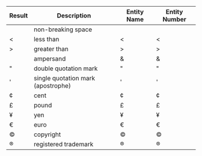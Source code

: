 | Result   | Description	                     | Entity Name	| Entity Number	 | 
| -------- | ----------------------------------- | ------------ | -------------- |
|          | non-breaking space	                 |    &nbsp;	|   <code>&#160;</code>	     |
| <	       | less than	                         |    &lt;	    |   &#60;	     |
| >	       | greater than	                     |    &gt;	    |   &#62;	     |
| 	       | ampersand	                         |    &amp;	    |   &#38;	     |
| "	       | double quotation mark	             |    &quot;	|   &#34;	     |
| '	       | single quotation mark (apostrophe)	 |    &apos;    |   &#39;	     |
| ¢	       | cent	                             |    &cent;	|   &#162;	     |
| £	       | pound	                             |    &pound;	|   &#163;	     |
| ¥	       | yen	                             |    &yen;	    |   &#165;	     |
| €	       | euro	                             |    &euro;	|   &#8364;	     |
| ©	       | copyright	                         |    &copy;	|   &#169;	     |
| ®	       | registered trademark	             |    &reg;	    |   &#174;       |